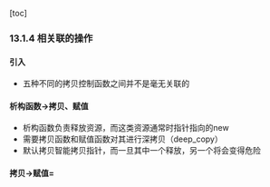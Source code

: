 [toc]

### 13.1.4 相关联的操作

#### 引入

* 五种不同的拷贝控制函数之间并不是毫无关联的

#### 析构函数->拷贝、赋值

* 析构函数负责释放资源，而这类资源通常时指针指向的new
* 需要拷贝函数和赋值函数对其进行深拷贝（deep_copy）
* 默认拷贝智能拷贝指针，而一旦其中一个释放，另一个将会变得危险

#### 拷贝->赋值=